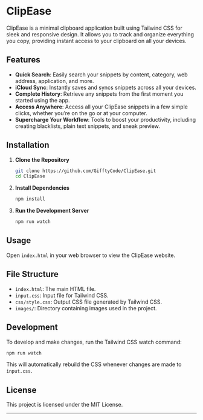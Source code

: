 # ClipEase

ClipEase is a minimal clipboard application built using Tailwind CSS for sleek and responsive design. It allows you to track and organize everything you copy, providing instant access to your clipboard on all your devices.

## Features

- **Quick Search**: Easily search your snippets by content, category, web address, application, and more.
- **iCloud Sync**: Instantly saves and syncs snippets across all your devices.
- **Complete History**: Retrieve any snippets from the first moment you started using the app.
- **Access Anywhere**: Access all your ClipEase snippets in a few simple clicks, whether you’re on the go or at your computer.
- **Supercharge Your Workflow**: Tools to boost your productivity, including creating blacklists, plain text snippets, and sneak preview.

## Installation

1. **Clone the Repository**
   ```bash
   git clone https://github.com/GifftyCode/ClipEase.git
   cd ClipEase
   ```

2. **Install Dependencies**
   ```bash
   npm install
   ```

3. **Run the Development Server**
   ```bash
   npm run watch
   ```

## Usage

Open `index.html` in your web browser to view the ClipEase website. 

## File Structure

- `index.html`: The main HTML file.
- `input.css`: Input file for Tailwind CSS.
- `css/style.css`: Output CSS file generated by Tailwind CSS.
- `images/`: Directory containing images used in the project.

## Development

To develop and make changes, run the Tailwind CSS watch command:
```bash
npm run watch
```

This will automatically rebuild the CSS whenever changes are made to `input.css`.

## License

This project is licensed under the MIT License.

---

